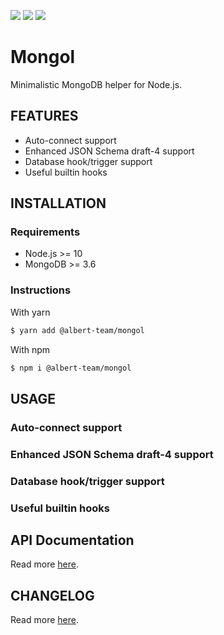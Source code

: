 [![](https://img.shields.io/github/license/albert-team/mongol.svg?style=flat-square)](https://github.com/albert-team/mongol)
[![](https://img.shields.io/npm/v/@albert-team/mongol.svg?style=flat-square)](https://www.npmjs.com/package/@albert-team/mongol)
[![](https://img.shields.io/travis/com/albert-team/mongol.svg?style=flat-square)](https://travis-ci.com/albert-team/mongol)

# Mongol

Minimalistic MongoDB helper for Node.js.

## FEATURES

- Auto-connect support
- Enhanced JSON Schema draft-4 support
- Database hook/trigger support
- Useful builtin hooks

## INSTALLATION

### Requirements

- Node.js >= 10
- MongoDB >= 3.6

### Instructions

With yarn

```bash
$ yarn add @albert-team/mongol
```

With npm

```bash
$ npm i @albert-team/mongol
```

## USAGE

### Auto-connect support

### Enhanced JSON Schema draft-4 support

### Database hook/trigger support

### Useful builtin hooks

## API Documentation

Read more [here](https://albert-team.github.io/mongol).

## CHANGELOG

Read more [here](https://github.com/albert-team/mongol/blob/master/CHANGELOG.md).
